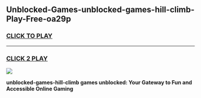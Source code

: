 
## Unblocked-Games-unblocked-games-hill-climb-Play-Free-oa29p
<h3>
<a href="https://premium76.site?title=unblocked-games-hill-climb&ref=18A1">CLICK TO PLAY</a></h3>
<hr>

<h3>
<a href="https://premium76.site?title=unblocked-games-hill-climb&ref=18A1">CLICK 2 PLAY</a>
  
</h3>

<a href="https://premium76.site?title=unblocked-games-hill-climb&ref=18A1"><img src="https://clearcache.store/games.png"></a>


**unblocked-games-hill-climb games unblocked: Your Gateway to Fun and Accessible Online Gaming**
